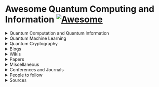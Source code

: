 # Awesome Quantum Computing and Information [![Awesome](https://awesome.re/badge-flat.svg)](https://awesome.re)  

<details><summary>Quantum Computation and Quantum Information</summary>
    <ul>
    <details><summary>Courses</summary>
    <ul>
        <li><a href="http://michaelnielsen.org/blog/quantum-computing-for-the-determined/">Quantum Computing for the Determined</a> by <i>Michael Nielsen</i>: I’ve posted to YouTube a series of 22 short videos giving an introduction to quantum computing. Unfortunatly the series is incomplete.</li>
                <li><a href="https://www.edx.org/course/quantum-mechanics-everyone-georgetownx-phyx-008-01x">Quantum Mechanics for Everyone</a>: Learn the fundamental notions of quantum mechanics at a level that is accessible to everyone by <a href="https://www.georgetown.edu/">Georgetown University</a>.</li>
                <li><a href="https://www.edx.org/course/quantum-mechanics-quantum-computation-uc-berkeleyx-cs-191x">Quantum Mechanics and Quantum Computation</a> by <i>V. Umesh</i> at UCBerkley. [<a href="https://www.youtube.com/playlist?list=PL2jykFOD1AWap0r8WOuZ-08BFgMyx-5RT">Youtube</a>] : Unfortunatly the list isn't complete.</li>
    </ul>
    </details>
    <details><summary>Lecture notes</summary>
    <ul>
        <li><a href="https://cs.uwaterloo.ca/~watrous/TQI/">The Theory of Quantum Information</a> by <i>J. Watrous</i>.</li>
        <li><a href="http://www.theory.caltech.edu/~preskill/ph219/index.html">Quantum Computation</a> by <i>J. Preskill</i>.</li>
        <li><a href="https://homepages.cwi.nl/~rdewolf/qc11.html">Quantum Computing</a> by <i>R. de Wolf</i>.</li>
    </ul>
    </details>
    <details><summary>Textbook(s)</summary>
    <ul>
        <li> <a href="https://dl.acm.org/citation.cfm?id=1972505">Quantum Computation and Quantum Information: 10th Anniversary Edition</a> by <i>M. Nielsen</i> and <i>I. Chuang</i>. - [<a href="http://csis.pace.edu/ctappert/cs837-18spring/QC-textbook.pdf"> PDF </a>] </li>
        <li><a href="https://www.amazon.com/Quantum-Computing-Computer-Scientists-Yanofsky/dp/0521879965#customerReviews">Quantum Computing for Computer Scientists</a></li>
    </ul>
    </details>
    </ul>
</details>

<details><summary>Quantum Machine Learning</summary>
    <ul>
        <details><summary>Courses</summary>
            <ul>
                Will be Updated soon!
            </ul></details>
        <details><summary>Lecture notes</summary>
            <ul>
                Will be Updated soon!
            </ul></details>
        <details><summary>Textbook(s)</summary>
            <ul>
                Will be Updated soon!
            </ul></details>
    </ul>
</details>

<details>
    <summary>Quantum Cryptography</summary>
    <ul>
        <details><summary>Courses</summary>
            <ul>
                <li><a href="https://www.edx.org/course/quantum-cryptography-0">Quantum Cryptography</a> by QuTech and Caltech.</li>
            </ul></details>
        <details><summary>Lecture notes</summary>
            <ul>
                Will be Updated soon!
            </ul></details>
        <details><summary>Textbook(s)</summary>
            <ul>
                Will be Updated soon!
            </ul></details>
    </ul>
</details>

<details>
    <summary>Blogs</summary>
    <ul>
        <li><a href="https://www.scottaaronson.com/blog/">Shtetl-Optimized</a>: Blog by <a href="https://www.scottaaronson.com/">Scott Aaronson</a>.</li>
        <li><a href="https://quantumfrontiers.com/">Quantum Frontiers</a>: A blog by the Institute for Quantum Information and Matter, <i>Caltech</i>.</li>
        <li><a href="http://dabacon.org/qspeak/">Quantum Information Science Announcements</a>: Quantum Information Science Announcements like <i>jobs, conferences, research opportunities, etc</i>. <a href="https://twitter.com/qisannounce">Twitter</a>.</li>
        <li><a href="http://blog.qutech.nl/">Bits of Quantum</a>: A blog by <a href="https://qutech.nl/">QuTech</a> with three levels of difficulties.</li>
        <li><a href="https://quantarei.wordpress.com/">QuantaRei</a>: Blog by the researchers of <a href="https://quantingham.wordpress.com/">Quantum Correlation Group</a> at <a href="http://www.nottingham.ac.uk/">University of Nottingham</a>.</li>
        <li><a href="http://dabacon.org/pontiff/">The Quantum Pontiff</a>: Blog about the wondrous quantum world in which we live. </li>
        <li>A <a href="https://uwaterloo.ca/institute-for-quantum-computing/blog/post/welcome-our-new-blog">Blog</a> by the <a href="https://uwaterloo.ca/institute-for-quantum-computing/">Institute for Quantum Computing</a> at <a href="https://uwaterloo.ca/">University of Waterloo</a>.</li>
        <li>A <a href="https://terrytao.wordpress.com/">Blog</a> by Terence Tao, on his research and expository papers, discussion of open problems, and other maths-related topics.</li>
        <li>A <a href="https://quantum-journal.org/blog#">Blog</a> by the open-journal, <a href="https://quantum-journal.org">Quantum</a>: "Quantum is an open-access peer-reviewed journal for quantum science and related fields".</li>
    </ul>
</details>

<details>
    <summary>Wikis</summary>
    <ul>
        <li><a href="https://www.quantiki.org/wiki/index">Quantifi</a></li>
        <li><a href="https://complexityzoo.uwaterloo.ca/Complexity_Zoo">Complexity Zoo</a></li>
        <li><a href="https://math.nist.gov/quantum/zoo/">Quantum Algorithm Zoo</a></li>
    </ul>
</details>

<details>
    <summary>Papers</summary>
    <ul>
        <li><strong>Title</strong>:<a href="https://arxiv.org/pdf/0910.3376.pdf"> Quantum Proofs for Classical Theorems</a>.<br><strong>Abstract</strong>: Alongside the development of quantum algorithms and quantum complexity theory in recent years, quantum techniques have also proved instrumental in obtaining results in diverse classical (non-quantum) areas, such as coding theory, communication complexity, and polynomial approximations. In this paper we survey these results and the quantum toolbox they use.</li>
        <li><strong>Title</strong>: <a href="https://www.scottaaronson.com/papers/qml.pdf">Quantum Machine Learning Algorithms: Read the Fine Print</a></li>
        <li><strong>Title</strong>: <a href="https://www.nature.com/articles/nature23474">Quantum Machine Learning</a> <a href="https://arxiv.org/abs/1611.09347">[ArXiv]</a><br><strong>Thesis</strong>: Fuelled by increasing computer power and algorithmic advances, machine learning techniques have become powerful tools for finding patterns in data. Quantum systems produce atypical patterns that classical systems are thought not to produce efficiently, so it is reasonable to postulate that quantum computers may outperform classical computers on machine learning tasks. The field of quantum machine learning explores how to devise and implement quantum software that could enable machine learning that is faster than that of classical computers. Recent work has produced quantum algorithms that could act as the building blocks of machine learning programs, but the hardware and software challenges are still considerable. </li>
        <li><strong>Title</strong>: <a href="https://www.nature.com/articles/npjqi201523">Quantum algorithms: an overview</a><br><strong>Abstract</strong>: Quantum computers are designed to outperform standard computers by running quantum algorithms. Areas in which quantum algorithms can be applied include cryptography, search and optimisation, simulation of quantum systems and solving large systems of linear equations. Here we briefly survey some known quantum algorithms, with an emphasis on a broad overview of their applications rather than their technical details. We include a discussion of recent developments and near-term applications of quantum algorithms.</li>
        <li><strong>Title</strong>: <a href="https://arxiv.org/abs/1811.02266">An Artificial Neuron Implemented on an Actual Quantum Processor</a><br><strong>Abstract</strong>: Artificial neural networks are the heart of machine learning algorithms and artificial intelligence protocols. Historically, the simplest implementation of an artificial neuron traces back to the classical Rosenblatt's `perceptron', but its long term practical applications may be hindered by the fast scaling up of computational complexity, especially relevant for the training of multilayered perceptron networks. Here we introduce a quantum information-based algorithm implementing the quantum computer version of a perceptron, which shows exponential advantage in encoding resources over alternative realizations. We experimentally test a few qubits version of this model on an actual small-scale quantum processor, which gives remarkably good answers against the expected results. We show that this quantum model of a perceptron can be used as an elementary nonlinear classifier of simple patterns, as a first step towards practical training of artificial quantum neural networks to be efficiently implemented on near-term quantum processing hardware.</li>
        <li><strong>Title</strong>: <a href="https://arxiv.org/abs/1501.00011">Why now is the right time to study quantum computing</a><br><strong>Abstract</strong>: Quantum computing is a good way to justify difficult physics experiments. But until quantum computers are built, do computer scientists need to know anything about quantum information? In fact, quantum computing is not merely a recipe for new computing devices, but a new way of looking at the world that has been astonishingly intellectually productive. In this article, I'll talk about where quantum computing came from, what it is, and what we can learn from it.</li>
        <li><strong>Title</strong>: <a href="https://arxiv.org/abs/1806.09729">A Universal Training Algorithm for Quantum Deep Learning</a><br><strong>Abstract</strong>: We introduce the Backwards Quantum Propagation of Phase errors (Baqprop) principle, a central theme upon which we construct multiple universal optimization heuristics for training both parametrized quantum circuits and classical deep neural networks on a quantum computer. Baqprop encodes error information in relative phases of a quantum wavefunction defined over the space of network parameters; it can be thought of as the unification of the phase kickback principle of quantum computation and of the backpropagation algorithm from classical deep learning. We propose two core heuristics which leverage Baqprop for quantum-enhanced optimization of network parameters: Quantum Dynamical Descent (QDD) and Momentum Measurement Gradient Descent (MoMGrad). QDD uses simulated quantum coherent dynamics for parameter optimization, allowing for quantum tunneling through the hypothesis space landscape. MoMGrad leverages Baqprop to estimate gradients and thereby perform gradient descent on the parameter landscape; it can be thought of as the quantum-classical analogue of QDD. In addition to these core optimization strategies, we propose various methods for parallelization, regularization, and meta-learning as augmentations to MoMGrad and QDD. We introduce several quantum-coherent adaptations of canonical classical feedforward neural networks, and study how Baqprop can be used to optimize such networks. We develop multiple applications of parametric circuit learning for quantum data, and show how to perform Baqprop in each case. One such application allows for the training of hybrid quantum-classical neural-circuit networks, via the seamless integration of Baqprop with classical backpropagation. Finally, for a representative subset of these proposed applications, we demonstrate the training of these networks via numerical simulations of implementations of QDD and MoMGrad.</li>
        <li><strong>Title</strong>: <a href="https://arxiv.org/abs/1804.08641">Quantum generative adversarial networks</a><br><strong>Abstract</strong>: Quantum machine learning is expected to be one of the first potential general-purpose applications of near-term quantum devices. A major recent breakthrough in classical machine learning is the notion of generative adversarial training, where the gradients of a discriminator model are used to train a separate generative model. In this work and a companion paper, we extend adversarial training to the quantum domain and show how to construct generative adversarial networks using quantum circuits. Furthermore, we also show how to compute gradients -- a key element in generative adversarial network training -- using another quantum circuit. We give an example of a simple practical circuit ansatz to parametrize quantum machine learning models and perform a simple numerical experiment to demonstrate that quantum generative adversarial networks can be trained successfully.</li>
        <li><strong>Title</strong>: <a href="https://arxiv.org/abs/1804.09139">Quantum generative adversarial learning</a><br><strong>Abstract</strong>: Generative adversarial networks (GANs) represent a powerful tool for classical machine learning: a generator tries to create statistics for data that mimics those of a true data set, while a discriminator tries to discriminate between the true and fake data. The learning process for generator and discriminator can be thought of as an adversarial game, and under reasonable assumptions, the game converges to the point where the generator generates the same statistics as the true data and the discriminator is unable to discriminate between the true and the generated data. This paper introduces the notion of quantum generative adversarial networks (QuGANs), where the data consists either of quantum states, or of classical data, and the generator and discriminator are equipped with quantum information processors. We show that the unique fixed point of the quantum adversarial game also occurs when the generator produces the same statistics as the data. Since quantum systems are intrinsically probabilistic the proof of the quantum case is different from - and simpler than - the classical case. We show that when the data consists of samples of measurements made on high-dimensional spaces, quantum adversarial networks may exhibit an exponential advantage over classical adversarial networks.</li>
        <li><strong>Title</strong>:<a href="https://arxiv.org/abs/0810.3828"> Quantum reinforcement learning</a><br><strong>Abstract</strong>: The key approaches for machine learning, especially learning in unknown probabilistic environments are new representations and computation mechanisms. In this paper, a novel quantum reinforcement learning (QRL) method is proposed by combining quantum theory and reinforcement learning (RL). Inspired by the state superposition principle and quantum parallelism, a framework of value updating algorithm is introduced. The state (action) in traditional RL is identified as the eigen state (eigen action) in QRL. The state (action) set can be represented with a quantum superposition state and the eigen state (eigen action) can be obtained by randomly observing the simulated quantum state according to the collapse postulate of quantum measurement. The probability of the eigen action is determined by the probability amplitude, which is parallelly updated according to rewards. Some related characteristics of QRL such as convergence, optimality and balancing between exploration and exploitation are also analyzed, which shows that this approach makes a good tradeoff between exploration and exploitation using the probability amplitude and can speed up learning through the quantum parallelism. To evaluate the performance and practicability of QRL, several simulated experiments are given and the results demonstrate the effectiveness and superiority of QRL algorithm for some complex problems. The present work is also an effective exploration on the application of quantum computation to artificial intelligence.</li>
        <li><strong>Title</strong>: <a href="https://arxiv.org/abs/1804.10068">Quantum machine learning for data scientists</a><br><strong>Abstract</strong>: This text aims to present and explain quantum machine learning algorithms to a data scientist in an accessible and consistent way. The algorithms and equations presented are not written in rigorous mathematical fashion, instead, the pressure is put on examples and step by step explanation of difficult topics. This contribution gives an overview of selected quantum machine learning algorithms, however there is also a method of scores extraction for quantum PCA algorithm proposed as well as a new cost function in feed-forward quantum neural networks is introduced. The text is divided into four parts: the first part explains the basic quantum theory, then quantum computation and quantum computer architecture are explained in section two. The third part presents quantum algorithms which will be used as subroutines in quantum machine learning algorithms. Finally, the fourth section describes quantum machine learning algorithms with the use of knowledge accumulated in previous parts.</li>
        <li><strong>Title</strong>: <a href="https://arxiv.org/abs/1601.02036">Quantum Boltzmann Machine</a><br><strong>Abstract</strong>: Inspired by the success of Boltzmann Machines based on classical Boltzmann distribution, we propose a new machine learning approach based on quantum Boltzmann distribution of a transverse-field Ising Hamiltonian. Due to the non-commutative nature of quantum mechanics, the training process of the Quantum Boltzmann Machine (QBM) can become nontrivial. We circumvent the problem by introducing bounds on the quantum probabilities. This allows us to train the QBM efficiently by sampling. We show examples of QBM training with and without the bound, using exact diagonalization, and compare the results with classical Boltzmann training. We also discuss the possibility of using quantum annealing processors like D-Wave for QBM training and application. </li>
        <li><strong>Title</strong>: <a href="https://arxiv.org/abs/1802.05779">Quantum Variational Autoencoder</a><br><strong>Abstract</strong>: Variational autoencoders (VAEs) are powerful generative models with the salient ability to perform inference. Here, we introduce a \emph{quantum variational autoencoder} (QVAE): a VAE whose latent generative process is implemented as a quantum Boltzmann machine (QBM). We show that our model can be trained end-to-end by maximizing a well-defined loss-function: a "quantum" lower-bound to a variational approximation of the log-likelihood. We use quantum Monte Carlo (QMC) simulations to train and evaluate the performance of QVAEs. To achieve the best performance, we first create a VAE platform with discrete latent space generated by a restricted Boltzmann machine (RBM). Our model achieves state-of-the-art performance on the MNIST dataset when compared against similar approaches that only involve discrete variables in the generative process. We consider QVAEs with a smaller number of latent units to be able to perform QMC simulations, which are computationally expensive. We show that QVAEs can be trained effectively in regimes where quantum effects are relevant despite training via the quantum bound. Our findings open the way to the use of quantum computers to train QVAEs to achieve competitive performance for generative models. Placing a QBM in the latent space of a VAE leverages the full potential of current and next-generation quantum computers as sampling devices.</li>
        <li><strong>Title</strong>: <a href="https://arxiv.org/abs/1707.08561">Quantum machine learning: a classical perspective</a><br><strong>Abstract</strong>: Recently, increased computational power and data availability, as well as algorithmic advances, have led machine learning techniques to impressive results in regression, classification, data-generation and reinforcement learning tasks. Despite these successes, the proximity to the physical limits of chip fabrication alongside the increasing size of datasets are motivating a growing number of researchers to explore the possibility of harnessing the power of quantum computation to speed-up classical machine learning algorithms. Here we review the literature in quantum machine learning and discuss perspectives for a mixed readership of classical machine learning and quantum computation experts. Particular emphasis will be placed on clarifying the limitations of quantum algorithms, how they compare with their best classical counterparts and why quantum resources are expected to provide advantages for learning problems. Learning in the presence of noise and certain computationally hard problems in machine learning are identified as promising directions for the field. Practical questions, like how to upload classical data into quantum form, will also be addressed.</li>
        <li><strong>Title</strong>: <a href="https://arxiv.org/abs/1802.06002">Classification with Quantum Neural Networks on Near Term Processors</a><br><strong>Abstract</strong>: We introduce a quantum neural network, QNN, that can represent labeled data, classical or quantum, and be trained by supervised learning. The quantum circuit consists of a sequence of parameter dependent unitary transformations which acts on an input quantum state. For binary classification a single Pauli operator is measured on a designated readout qubit. The measured output is the quantum neural network's predictor of the binary label of the input state. First we look at classifying classical data sets which consist of n-bit strings with binary labels. The input quantum state is an n-bit computational basis state corresponding to a sample string. We show how to design a circuit made from two qubit unitaries that can correctly represent the label of any Boolean function of n bits. For certain label functions the circuit is exponentially long. We introduce parameter dependent unitaries that can be adapted by supervised learning of labeled data. We study an example of real world data consisting of downsampled images of handwritten digits each of which has been labeled as one of two distinct digits. We show through classical simulation that parameters can be found that allow the QNN to learn to correctly distinguish the two data sets. We then discuss presenting the data as quantum superpositions of computational basis states corresponding to different label values. Here we show through simulation that learning is possible. We consider using our QNN to learn the label of a general quantum state. By example we show that this can be done. Our work is exploratory and relies on the classical simulation of small quantum systems. The QNN proposed here was designed with near-term quantum processors in mind. Therefore it will be possible to run this QNN on a near term gate model quantum computer where its power can be explored beyond what can be explored with simulation.</li>
        <li><strong>Title</strong>: <a href=""></a><br><strong>Abstract</strong>: </li>
    </ul>
</details>

<details>
    <summary>Miscellaneous</summary>
    <ul>
        <details><summary>Tools</summary>
            <ul>
                <li>D-Wave <a href="https://www.dwavesys.com/take-leap">Leap</a></li>
                <li>Google <a href="https://github.com/quantumlib/Cirq">Cirq</a></li>
                <li>IBM <a href="https://github.com/quantumlib/Cirq">Q Experience</a></li>
                <li>Xanadu <a href="https://strawberryfields.readthedocs.io/en/latest/quantum_algorithms.html">Strawberry Fields</a></li>
                <li><a href="http://qutip.org/docs/latest/index.html">QuTiP</a>: A Python framework for the dynamics of open quantum systems.</li>
                <li>Rigetti <a href="https://www.rigetti.com/qpu">QPU</a>, <a href="https://www.rigetti.com/forest">Forest</a>,<a href="http://docs.rigetti.com/en/stable/">PyQuil</a>.</li>
            </ul>
        </details>    
    </ul>
</details>

<details>
    <summary>Conferences and Journals</summary>
    <ul>
        <li><a href="https://quantum-journal.org">Quantum</a>: "Quantum is an open-access peer-reviewed journal for quantum science and related fields".</li>
        <li>Quantum Information Processing (<a href="https://qipconference.org/">QIP</a>): Conference series on Quantum Information Processing. [<a href="http://jila.colorado.edu/qip2019/">QIP2019</a>]</li>
        <li><a href="http://2018.qcrypt.net/">QCrypt</a></li>
        <li<a href="http://qcmc18.phys.lsu.edu/home.htm">QCMC</a>: The International Conference on Quantum Communication, Measurement and Computing (QCMC) was established in 1990 to encourage and bring together scientists and engineers working in the interdisciplinary field of quantum information science and technology.</li>
    </ul>
</details>

<details>
    <summary>People to follow</summary>
    <ul>
        Will be Updated soon!
    </ul>
</details>

<details>
    <summary>Sources</summary>
    <ul>
        <li><a href="https://www.cs.umd.edu/class/spring2018/cmsc457/reference.html">References</a> of <a href="https://www.cs.umd.edu/class/spring2018/cmsc457/index.html">CMSC/PHYS 457</a> by <a href="https://www.cs.umd.edu/~xwu/">Xiaodi Wu</a>.</li>
        <li><a href="https://github.com/desireevl/awesome-quantum-computing">Awesome Quantum Computing</a>: A curated list of awesome quantum computing learning and developing resources.</li>
        <li><a href="https://github.com/artix41/awesome-quantum-ml">Awesome Quantum ML</a>: Curated list of awesome papers and resources in quantum machine learning.</li>
    </ul>
</details>
